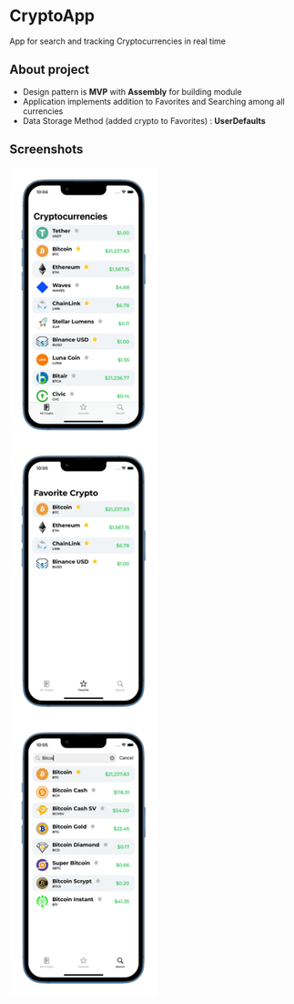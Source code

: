 # CryptoApp
App for search and tracking Cryptocurrencies in real time

## About project

* Design pattern is **MVP** with **Assembly** for building module
* Application implements addition to Favorites and Searching among all currencies
* Data Storage Method (added crypto to Favorites) : **UserDefaults**

## Screenshots
<img src="https://github.com/hellbeemzk/CryptoApp/blob/master/CryptoApp/Screenshots/FirstScreen.png" alt="[FirstScreenshotiOS]" align="center" width="260"/> <img src="https://github.com/hellbeemzk/CryptoApp/blob/master/CryptoApp/Screenshots/FavoriteScreen.png" alt="[FavoriteScreenshotiOS]" align="center" width="260"/> <img src="https://github.com/hellbeemzk/CryptoApp/blob/master/CryptoApp/Screenshots/SearchScreen.png" alt="[FavoriteScreenshotiOS]" align="center" width="260"/>




